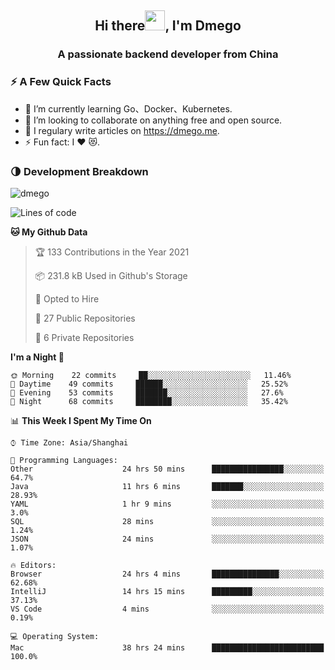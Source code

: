 <h2 align="center">Hi there<img src="https://cdn.jsdelivr.net/gh/dmego/images/img/Hi.gif" height="32" />, I'm Dmego </h2>
<h3 align="center">A passionate backend developer from China</h3>

### ⚡️ A Few Quick Facts

<ul>
    <li> 🌱 I’m currently learning Go、Docker、Kubernetes.</li>
    <li> 👯 I’m looking to collaborate on anything free and open source.</li>
    <li> 📝 I regulary write articles on <a href="https://dmego.me">https://dmego.me</a>.</li>
    <li> ⚡ Fun fact: I ❤️ 😻.</li>
</ul>

### 🌗 Development Breakdown

<img src="https://komarev.com/ghpvc/?username=dmego" alt="dmego" />

<!--START_SECTION:waka-->
![Lines of code](https://img.shields.io/badge/From%20Hello%20World%20I%27ve%20Written-228236%20lines%20of%20code-blue)

**🐱 My Github Data** 

> 🏆 133 Contributions in the Year 2021
 > 
> 📦 231.8 kB Used in Github's Storage 
 > 
> 💼 Opted to Hire
 > 
> 📜 27 Public Repositories 
 > 
> 🔑 6 Private Repositories  
 > 
**I'm a Night 🦉** 

```text
🌞 Morning    22 commits     ██░░░░░░░░░░░░░░░░░░░░░░░   11.46% 
🌆 Daytime    49 commits     ██████░░░░░░░░░░░░░░░░░░░   25.52% 
🌃 Evening    53 commits     ███████░░░░░░░░░░░░░░░░░░   27.6% 
🌙 Night      68 commits     ████████░░░░░░░░░░░░░░░░░   35.42%

```


📊 **This Week I Spent My Time On** 

```text
⌚︎ Time Zone: Asia/Shanghai

💬 Programming Languages: 
Other                    24 hrs 50 mins      ████████████████░░░░░░░░░   64.7% 
Java                     11 hrs 6 mins       ███████░░░░░░░░░░░░░░░░░░   28.93% 
YAML                     1 hr 9 mins         ░░░░░░░░░░░░░░░░░░░░░░░░░   3.0% 
SQL                      28 mins             ░░░░░░░░░░░░░░░░░░░░░░░░░   1.24% 
JSON                     24 mins             ░░░░░░░░░░░░░░░░░░░░░░░░░   1.07%

🔥 Editors: 
Browser                  24 hrs 4 mins       ███████████████░░░░░░░░░░   62.68% 
IntelliJ                 14 hrs 15 mins      █████████░░░░░░░░░░░░░░░░   37.13% 
VS Code                  4 mins              ░░░░░░░░░░░░░░░░░░░░░░░░░   0.19%

💻 Operating System: 
Mac                      38 hrs 24 mins      █████████████████████████   100.0%

```


<!--END_SECTION:waka-->
